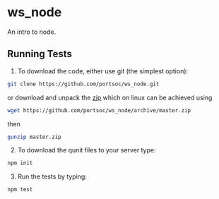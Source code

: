 ws_node
=======

An intro to node.


Running Tests
-------------

1. To download the code, either use git (the simplest option):
```bash
git clone https://github.com/portsoc/ws_node.git
```
or download and unpack the [zip](https://github.com/portsoc/ws_node/archive/master.zip) which on linux can be achieved using
```bash
wget https://github.com/portsoc/ws_node/archive/master.zip
```
then
```bash
gunzip master.zip
```
2. To download the qunit files to your server type:
```bash
npm init
```
3. Run the tests by typing:
```bash
npm test
```

